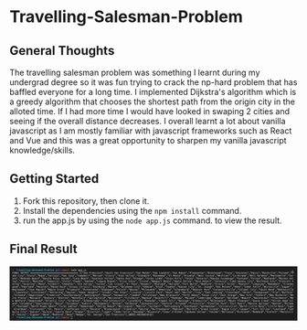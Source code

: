 # Travelling-Salesman-Problem

## General Thoughts

The travelling salesman problem was something I learnt during my undergrad degree so it was fun trying to crack the np-hard problem that has baffled 
everyone for a long time. I implemented Dijkstra's algorithm which is a greedy algorithm that chooses the shortest path from the origin city in the alloted time.
If I had more time I would have looked in swaping 2 cities and seeing if the overall distance decreases. I overall learnt a lot about vanilla javascript as I am 
mostly familiar with javascript frameworks such as React and Vue and this was a great opportunity to sharpen my vanilla javascript knowledge/skills.

## Getting Started

1. Fork this repository, then clone it.
2. Install the dependencies using the `npm install` command.
3. run the app.js by using the `node app.js` command. to view the result.
 
## Final Result

!["result"](docs/result1.png)
